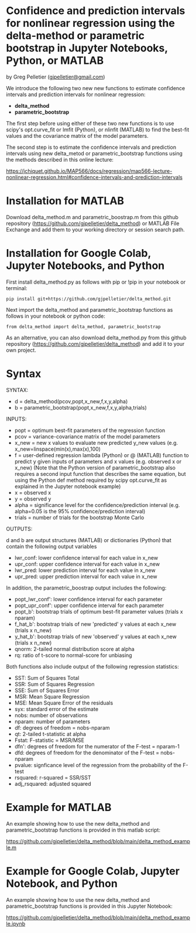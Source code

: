 # Confidence and prediction intervals for nonlinear regression using the delta-method or parametric bootstrap in Jupyter Notebooks, Python, or MATLAB

by Greg Pelletier (gjpelletier@gmail.com)

We introduce the following two new new functions to estimate confidence intervals and prediction intervals for nonlinear regression:

- **delta_method**
- **parametric_bootstrap**

The first step before using either of these two new functions is to use scipy's opt.curve_fit or lmfit (Python), or nlinfit (MATLAB) to find the best-fit values and the covariance matrix of the model parameters.

The second step is to estimate the confidence intervals and prediction intervals using new delta_metod or parametric_bootstrap functions using the methods described in this online lecture:

https://jchiquet.github.io/MAP566/docs/regression/map566-lecture-nonlinear-regression.html#confidence-intervals-and-prediction-intervals

# Installation for MATLAB

Download delta_method.m and parametric_boostrap.m from this github repository (https://github.com/gjpelletier/delta_method) or MATLAB File Exchange and add them to your working directory or session search path.<br>

# Installation for Google Colab, Jupyter Notebooks, and Python

First install delta_method.py as follows with pip or !pip in your notebook or terminal:<br>
```
pip install git+https://github.com/gjpelletier/delta_method.git
```

Next import the delta_method and parametric_bootstrap functions as follows in your notebook or python code:<br>
```
from delta_method import delta_method, parametric_bootstrap
```

As an alternative, you can also download delta_method.py from this github repository (https://github.com/gjpelletier/delta_method) and add it to your own project.<br>

# Syntax

SYNTAX:

-	d = delta_method(pcov,popt,x_new,f,x,y,alpha)   
- b = parametric_bootstrap(popt,x_new,f,x,y,alpha,trials)

INPUTS:

- popt = optimum best-fit parameters of the regression function
- pcov = variance-covariance matrix of the model parameters
- x_new = new x values to evaluate new predicted y_new values (e.g. x_new=linspace(min(x),max(x),100)
- f = user-defined regression lambda (Python) or @ (MATLAB) function to predict y given inputs of parameters and x values (e.g. observed x or x_new) (Note that the Python version of parametric_bootstrap also requires a second input function that describes the same equation, but using the Python def method required by scipy opt.curve_fit as explained in the Jupyter notebook example)
- x = observed x
- y = observed y
- alpha = significance level for the confidence/prediction interval (e.g. alpha=0.05 is the 95% confidence/prediction interval)
- trials = number of trials for the bootstrap Monte Carlo

OUTPUTS:

d and b are output structures (MATLAB) or dictionaries (Python) that contain the following output variables

- lwr_conf: lower confidence interval for each value in x_new
- upr_conf: upper confidence interval for each value in x_new
- lwr_pred: lower prediction interval for each value in x_new
- upr_pred: upper prediction interval for each value in x_new

In addition, the parametric_boostrap output includes the following:

- popt_lwr_conf': lower confidence interval for each parameter
- popt_upr_conf': upper confidence interval for each parameter
- popt_b': bootstrap trials of optimum best-fit parameter values (trials x nparam)
- f_hat_b': bootstrap trials of new 'predicted' y values at each x_new (trials x n_new)
- y_hat_b': bootstrap trials of new 'observed' y values at each x_new (trials x n_new)
- qnorm: 2-tailed normal distribution score at alpha
- rq: ratio of t-score to normal-score for unbiasing

Both functions also include output of the following regression statistics:

- SST: Sum of Squares Total
- SSR: Sum of Squares Regression
- SSE: Sum of Squares Error
- MSR: Mean Square Regression
- MSE: Mean Square Error of the residuals
- syx: standard error of the estimate
- nobs: number of observations
- nparam: number of parameters
- df: degrees of freedom = nobs-nparam
- qt: 2-tailed t-statistic at alpha
- Fstat: F-statistic = MSR/MSE
- dfn': degrees of freedom for the numerator of the F-test = nparam-1
- dfd: degrees of freedom for the denominator of the F-test = nobs-nparam
- pvalue: signficance level of the regression from the probability of the F-test
- rsquared: r-squared = SSR/SST
- adj_rsquared: adjusted squared

# Example for MATLAB

An example showing how to use the new delta_method and parametric_bootstrap functions is provided in this matlab script:

https://github.com/gjpelletier/delta_method/blob/main/delta_method_example.m

# Example for Google Colab, Jupyter Notebook, and Python

An example showing how to use the new delta_method and parametric_bootstrap functions is provided in this Jupyter Notebook:

https://github.com/gjpelletier/delta_method/blob/main/delta_method_example.ipynb
